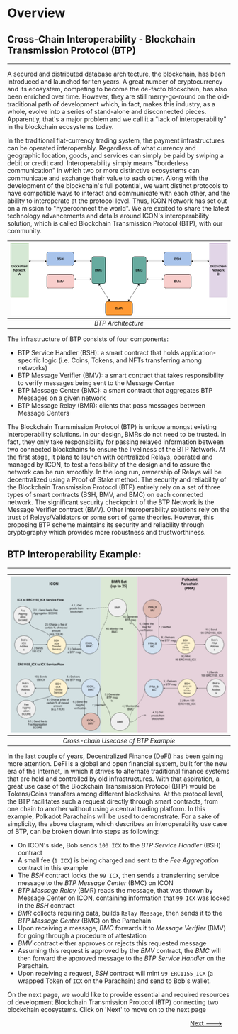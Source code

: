 # Overview

## Cross-Chain Interoperability - Blockchain Transmission Protocol (BTP)

_____

A secured and distributed database architecture, the blockchain, has been introduced and launched for ten years. A great number of cryptocurrency and its ecosystem, competing to become the de-facto blockchain, has also been enriched over time. However, they are still merry-go-round on the old-traditional path of development which, in fact, makes this industry, as a whole, evolve into a series of stand-alone and disconnected pieces. Apparently, that's a major problem and we call it a "lack of interoperability" in the blockchain ecosystems today.

In the traditional fiat-currency trading system, the payment infrastructures can be operated interoperably. Regardless of what currency and geographic location, goods, and services can simply be paid by swiping a debit or credit card. Interoperability simply means "borderless communication" in which two or more distinctive ecosystems can communicate and exchange their value to each other. Along with the development of the blockchain's full potential, we want distinct protocols to have compatible ways to interact and communicate with each other, and the ability to interoperate at the protocol level. Thus, ICON Network has set out on a mission to "hyperconnect the world". We are excited to share the latest technology advancements and details around ICON's interoperability solution, which is called Blockchain Transmission Protocol (BTP), with our community.

| ![BTP Architecture](./images/BTPArchitecture.png) |
|:--:|
| *BTP Architecture* |

The infrastructure of BTP consists of four components:

- BTP Service Handler (BSH): a smart contract that holds application-specific logic (i.e. Coins, Tokens, and NFTs transferring among networks)
- BTP Message Verifier (BMV): a smart contract that takes responsibility to verify messages being sent to the Message Center
- BTP Message Center (BMC): a smart contract that aggregates BTP Messages on a given network
- BTP Message Relay (BMR): clients that pass messages between Message Centers

The Blockchain Transmission Protocol (BTP) is unique amongst existing interoperability solutions. In our design, BMRs do not need to be trusted. In fact, they only take responsibility for passing relayed information between two connected blockchains to ensure the liveliness of the BTP Network. At the first stage, it plans to launch with centralized Relays, operated and managed by ICON, to test a feasibility of the design and to assure the network can be run smoothly. In the long run, ownership of Relays will be decentralized using a Proof of Stake method. The security and reliability of the Blockchain Transmission Protocol (BTP) entirely rely on a set of three types of smart contracts (BSH, BMV, and BMC) on each connected network. The significant security checkpoint of the BTP Network is the Message Verifier contract (BMV). Other interoperability solutions rely on the trust of Relays/Validators or some sort of game theories. However, this proposing BTP scheme maintains its security and reliability through cryptography which provides more robustness and trustworthiness.

## BTP Interoperability Example:
______
| ![Cross-chain Usecase of BTP Example](./images/ExampleUsecase.png) |
|:--:|
| *Cross-chain Usecase of BTP Example* |

In the last couple of years, Decentralized Finance (DeFi) has been gaining more attention. DeFi is a global and open financial system, built for the new era of the Internet, in which it strives to alternate traditional finance systems that are held and controlled by old infrastructures. With that aspiration, a great use case of the Blockchain Transmission Protocol (BTP) would be Tokens/Coins transfers among different blockchains. At the protocol level, the BTP facilitates such a request directly through smart contracts, from one chain to another without using a central trading platform. In this example, Polkadot Parachains will be used to demonstrate. For a sake of simplicity, the above diagram, which describes an interoperability use case of BTP, can be broken down into steps as following:

- On ICON's side, Bob sends `100 ICX` to the *BTP Service Handler* (BSH) contract
- A small fee (`1 ICX`) is being charged and sent to the *Fee Aggregation* contract in this example
- The *BSH* contract locks the `99 ICX`, then sends a transferring service message to the *BTP Message Center* (BMC) on ICON
- *BTP Message Relay* (BMR) reads the message, that was thrown by Message Center on ICON, containing information that `99 ICX` was locked in the *BSH* contract
- *BMR* collects requiring data, builds `Relay Message`, then sends it to the *BTP Message Center* (BMC) on the Parachain
- Upon receiving a message, *BMC* forwards it to *Message Verifier* (BMV) for going through a procedure of attestation
- *BMV* contract either approves or rejects this requested message
- Assuming this request is approved by the *BMV* contract, the *BMC* will then forward the approved message to the *BTP Service Handler* on the Parachain.
- Upon receiving a request, *BSH* contract will mint `99 ERC1155_ICX` (a wrapped Token of `ICX` on the Parachain) and send to Bob's wallet.

On the next page, we would like to provide essential and required resources of development Blockchain Transmission Protocol (BTP) connecting two blockchain ecosystems. Click on 'Next' to move on to the next page

&emsp; &emsp; &emsp; &emsp; &emsp; &emsp; &emsp; &emsp; &emsp; &emsp; &emsp; &emsp; &emsp; &emsp; &emsp; &emsp; &emsp; &emsp; &emsp; &emsp; &emsp; &emsp; &emsp;
[Next --->](BTP-Development-Resources.md)

<!--<p align="center">-->
<!--  <a href="https://git.baikal.io/icon/btp/-/blob/BTPDocument/BTP-Development-Resources.md">Next </a>-->
<!--</p> -->
